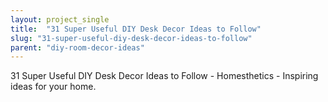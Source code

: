 ```yaml
---
layout: project_single
title:  "31 Super Useful DIY Desk Decor Ideas to Follow"
slug: "31-super-useful-diy-desk-decor-ideas-to-follow"
parent: "diy-room-decor-ideas"
---
```

31 Super Useful DIY Desk Decor Ideas to Follow - Homesthetics - Inspiring ideas for your home.